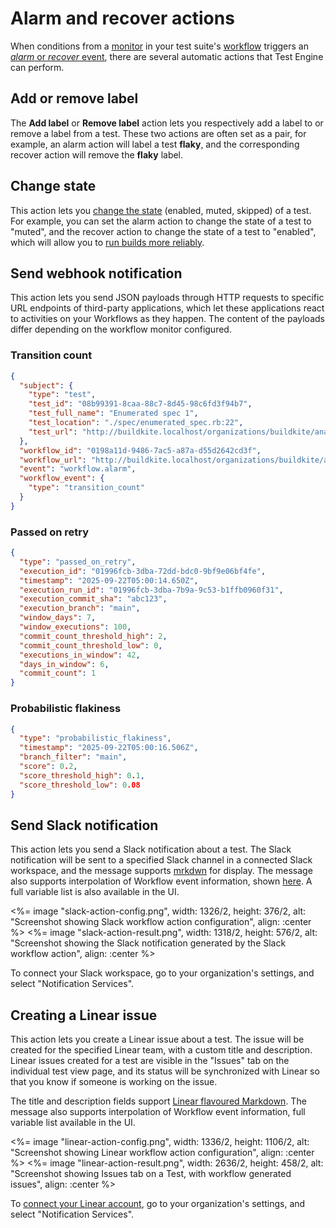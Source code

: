 # Alarm and recover actions

When conditions from a [monitor](/docs/test-engine/workflows/monitors) in your test suite's [workflow](/docs/test-engine/workflows) triggers an [_alarm_ or _recover_ event](/docs/test-engine/workflows#how-they-work), there are several automatic actions that Test Engine can perform.

## Add or remove label

The **Add label** or **Remove label** action lets you respectively add a label to or remove a label from a test. These two actions are often set as a pair, for example, an alarm action will label a test **flaky**, and the corresponding recover action will remove the **flaky** label.

## Change state

This action lets you [change the state](/docs/test-engine/test-suites/test-state-and-quarantine#lifecycle-states) (enabled, muted, skipped) of a test. For example, you can set the alarm action to change the state of a test to "muted", and the recover action to change the state of a test to "enabled", which will allow you to [run builds more reliably](/docs/test-engine/speed-up-builds-with-bktec#increase-build-reliability-with-test-states).

## Send webhook notification

This action lets you send JSON payloads through HTTP requests to specific URL endpoints of third-party applications, which let these applications react to activities on your Workflows as they happen. The content of the payloads differ depending on the workflow monitor configured.

### Transition count
```json
{
  "subject": {
    "type": "test",
    "test_id": "08b99391-8caa-88c7-8d45-98c6fd3f94b7",
    "test_full_name": "Enumerated spec 1",
    "test_location": "./spec/enumerated_spec.rb:22",
    "test_url": "http://buildkite.localhost/organizations/buildkite/analytics/suites/te-sample/tests/08b99391-8caa-88c7-8d45-98c6fd3f94b7"
  },
  "workflow_id": "0198a11d-9486-7ac5-a87a-d55d2642cd3f",
  "workflow_url": "http://buildkite.localhost/organizations/buildkite/analytics/suites/te-sample/workflows/0198a11d-9486-7ac5-a87a-d55d2642cd3f",
  "event": "workflow.alarm",
  "workflow_event": {
    "type": "transition_count"
  }
}
```

### Passed on retry
```json
{
  "type": "passed_on_retry",
  "execution_id": "01996fcb-3dba-72dd-bdc0-9bf9e06bf4fe",
  "timestamp": "2025-09-22T05:00:14.650Z",
  "execution_run_id": "01996fcb-3dba-7b9a-9c53-b1ffb0960f31",
  "execution_commit_sha": "abc123",
  "execution_branch": "main",
  "window_days": 7,
  "window_executions": 100,
  "commit_count_threshold_high": 2,
  "commit_count_threshold_low": 0,
  "executions_in_window": 42,
  "days_in_window": 6,
  "commit_count": 1
}
```

### Probabilistic flakiness
```json
{
  "type": "probabilistic_flakiness",
  "timestamp": "2025-09-22T05:00:16.506Z",
  "branch_filter": "main",
  "score": 0.2,
  "score_threshold_high": 0.1,
  "score_threshold_low": 0.08
}
```

## Send Slack notification

This action lets you send a Slack notification about a test. The Slack notification will be sent to a specified Slack channel in a connected Slack workspace, and the message supports [mrkdwn](https://docs.slack.dev/messaging/formatting-message-text/#basic-formatting) for display. The message also supports interpolation of Workflow event information, shown [here](#send-webhook-notification). A full variable list is also available in the UI.

<%= image "slack-action-config.png", width: 1326/2, height: 376/2, alt: "Screenshot showing Slack workflow action configuration", align: :center %>
<%= image "slack-action-result.png", width: 1318/2, height: 576/2, alt: "Screenshot showing the Slack notification generated by the Slack workflow action", align: :center %>

To connect your Slack workspace, go to your organization's settings, and select "Notification Services".

## Creating a Linear issue

This action lets you create a Linear issue about a test. The issue will be created for the specified Linear team, with a custom title and description. Linear issues created for a test are visible in the "Issues" tab on the individual test view page, and its status will be synchronized with Linear so that you know if someone is working on the issue.

The title and description fields support [Linear flavoured Markdown](https://linear.app/docs/editor#text-styling). The message also supports interpolation of Workflow event information, full variable list available in the UI.

<%= image "linear-action-config.png", width: 1336/2, height: 1106/2, alt: "Screenshot showing Linear workflow action configuration", align: :center %>
<%= image "linear-action-result.png", width: 2636/2, height: 458/2, alt: "Screenshot showing Issues tab on a Test, with workflow generated issues", align: :center %>

To [connect your Linear account](/docs/test-engine/integrations/linear), go to your organization's settings, and select "Notification Services".
